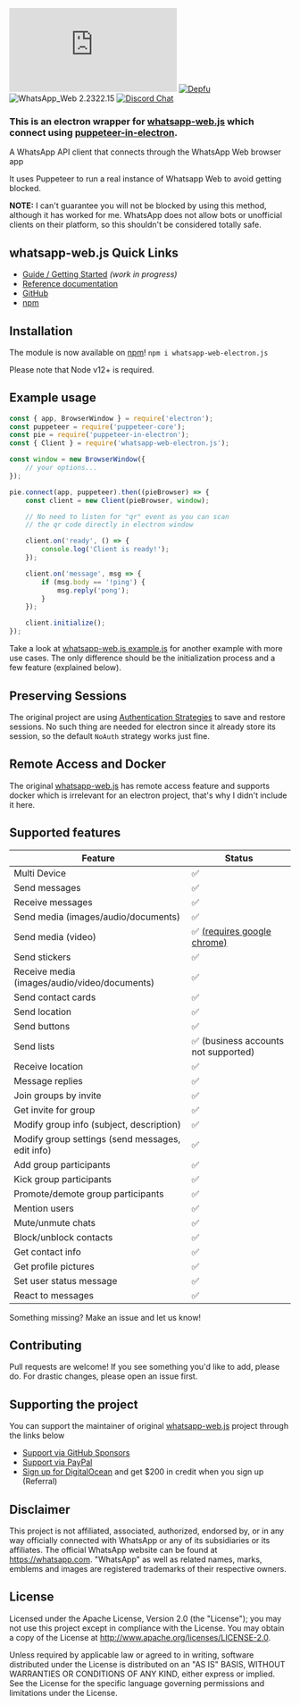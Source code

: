 [![npm](https://img.shields.io/npm/v/whatsapp-web-electron.js)](https://www.npmjs.com/package/whatsapp-web-electron.js) [![Depfu](https://badges.depfu.com/badges/4a65a0de96ece65fdf39e294e0c8dcba/overview.svg)](https://depfu.com/github/pedroslopez/whatsapp-web.js?project_id=9765) ![WhatsApp_Web 2.2322.15](https://img.shields.io/badge/WhatsApp_Web-2.2322.15-brightgreen.svg) [![Discord Chat](https://img.shields.io/discord/698610475432411196.svg?logo=discord)](https://discord.gg/H7DqQs4)  

### This is an electron wrapper for [whatsapp-web.js](https://github.com/pedroslopez/whatsapp-web.js) which connect using [puppeteer-in-electron](https://github.com/TrevorSundberg/puppeteer-in-electron).

A WhatsApp API client that connects through the WhatsApp Web browser app

It uses Puppeteer to run a real instance of Whatsapp Web to avoid getting blocked.

**NOTE:** I can't guarantee you will not be blocked by using this method, although it has worked for me. WhatsApp does not allow bots or unofficial clients on their platform, so this shouldn't be considered totally safe.

## whatsapp-web.js Quick Links

* [Guide / Getting Started](https://wwebjs.dev/guide) _(work in progress)_
* [Reference documentation](https://docs.wwebjs.dev/)
* [GitHub](https://github.com/pedroslopez/whatsapp-web.js)
* [npm](https://npmjs.org/package/whatsapp-web.js)

## Installation

The module is now available on [npm](https://npmjs.org/package/whatsapp-web-electron.js)! `npm i whatsapp-web-electron.js`

Please note that Node v12+ is required.

## Example usage

```js
const { app, BrowserWindow } = require('electron');
const puppeteer = require('puppeteer-core');
const pie = require('puppeteer-in-electron');
const { Client } = require('whatsapp-web-electron.js');

const window = new BrowserWindow({
    // your options...
});

pie.connect(app, puppeteer).then((pieBrowser) => {
    const client = new Client(pieBrowser, window);

    // No need to listen for "qr" event as you can scan
    // the qr code directly in electron window

    client.on('ready', () => {
        console.log('Client is ready!');
    });

    client.on('message', msg => {
        if (msg.body == '!ping') {
            msg.reply('pong');
        }
    });

    client.initialize();
});
```

Take a look at [whatsapp-web.js example.js](https://github.com/pedroslopez/whatsapp-web.js/blob/master/example.js) for another example with more use cases. The only difference should be the initialization process and a few feature (explained below).

## Preserving Sessions

The original project are using [Authentication Strategies](https://wwebjs.dev/guide/authentication.html) to save and restore sessions. No such thing are needed for electron since it already store its session, so the default `NoAuth` strategy works just fine.

## Remote Access and Docker

The original [whatsapp-web.js](https://github.com/pedroslopez/whatsapp-web.js) has remote access feature and supports docker which is irrelevant for an electron project, that's why I didn't include it here.


## Supported features

| Feature  | Status |
| ------------- | ------------- |
| Multi Device  | ✅  |
| Send messages  | ✅  |
| Receive messages  | ✅  |
| Send media (images/audio/documents)  | ✅  |
| Send media (video)  | ✅ [(requires google chrome)](https://wwebjs.dev/guide/handling-attachments.html#caveat-for-sending-videos-and-gifs)  |
| Send stickers | ✅ |
| Receive media (images/audio/video/documents)  | ✅  |
| Send contact cards | ✅ |
| Send location | ✅ |
| Send buttons | ✅ |
| Send lists | ✅ (business accounts not supported) |
| Receive location | ✅ | 
| Message replies | ✅ |
| Join groups by invite  | ✅ |
| Get invite for group  | ✅ |
| Modify group info (subject, description)  | ✅  |
| Modify group settings (send messages, edit info)  | ✅  |
| Add group participants  | ✅  |
| Kick group participants  | ✅  |
| Promote/demote group participants | ✅ |
| Mention users | ✅ |
| Mute/unmute chats | ✅ |
| Block/unblock contacts | ✅ |
| Get contact info | ✅ |
| Get profile pictures | ✅ |
| Set user status message | ✅ |
| React to messages | ✅ |

Something missing? Make an issue and let us know!

## Contributing

Pull requests are welcome! If you see something you'd like to add, please do. For drastic changes, please open an issue first.

## Supporting the project

You can support the maintainer of original [whatsapp-web.js](https://github.com/pedroslopez/whatsapp-web.js) project through the links below

- [Support via GitHub Sponsors](https://github.com/sponsors/pedroslopez)
- [Support via PayPal](https://www.paypal.me/psla/)
- [Sign up for DigitalOcean](https://m.do.co/c/73f906a36ed4) and get $200 in credit when you sign up (Referral)

## Disclaimer

This project is not affiliated, associated, authorized, endorsed by, or in any way officially connected with WhatsApp or any of its subsidiaries or its affiliates. The official WhatsApp website can be found at https://whatsapp.com. "WhatsApp" as well as related names, marks, emblems and images are registered trademarks of their respective owners.

## License

Licensed under the Apache License, Version 2.0 (the "License");
you may not use this project except in compliance with the License.
You may obtain a copy of the License at http://www.apache.org/licenses/LICENSE-2.0.

Unless required by applicable law or agreed to in writing, software
distributed under the License is distributed on an "AS IS" BASIS,
WITHOUT WARRANTIES OR CONDITIONS OF ANY KIND, either express or implied.
See the License for the specific language governing permissions and
limitations under the License.
